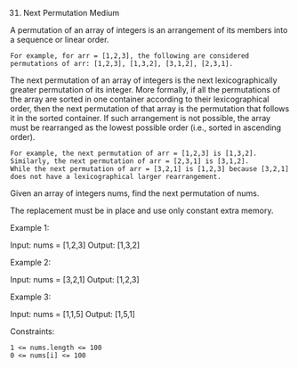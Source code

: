 <!-- ┏━┓╻  ╻     ┏━┓┏┓ ┏━┓╻ ╻╺┳╸   ┏┓╻┏━╸╻ ╻╺┳╸┏━┓┏━╸┏━┓┏┳┓╻ ╻╺┳╸┏━┓╺┳╸╻┏━┓┏┓╻ -->
<!-- ┣━┫┃  ┃     ┣━┫┣┻┓┃ ┃┃ ┃ ┃    ┃┗┫┣╸ ┏╋┛ ┃ ┣━┛┣╸ ┣┳┛┃┃┃┃ ┃ ┃ ┣━┫ ┃ ┃┃ ┃┃┗┫ -->
<!-- ╹ ╹┗━╸┗━╸   ╹ ╹┗━┛┗━┛┗━┛ ╹    ╹ ╹┗━╸╹ ╹ ╹ ╹  ┗━╸╹┗╸╹ ╹┗━┛ ╹ ╹ ╹ ╹ ╹┗━┛╹ ╹ -->

31. Next Permutation
    Medium

A permutation of an array of integers is an arrangement of its members into a sequence or linear order.

    For example, for arr = [1,2,3], the following are considered permutations of arr: [1,2,3], [1,3,2], [3,1,2], [2,3,1].

The next permutation of an array of integers is the next lexicographically greater permutation of its integer. More formally, if all the permutations of the array are sorted in one container according to their lexicographical order, then the next permutation of that array is the permutation that follows it in the sorted container. If such arrangement is not possible, the array must be rearranged as the lowest possible order (i.e., sorted in ascending order).

    For example, the next permutation of arr = [1,2,3] is [1,3,2].
    Similarly, the next permutation of arr = [2,3,1] is [3,1,2].
    While the next permutation of arr = [3,2,1] is [1,2,3] because [3,2,1] does not have a lexicographical larger rearrangement.

Given an array of integers nums, find the next permutation of nums.

The replacement must be in place and use only constant extra memory.

Example 1:

Input: nums = [1,2,3]
Output: [1,3,2]

Example 2:

Input: nums = [3,2,1]
Output: [1,2,3]

Example 3:

Input: nums = [1,1,5]
Output: [1,5,1]

Constraints:

    1 <= nums.length <= 100
    0 <= nums[i] <= 100
